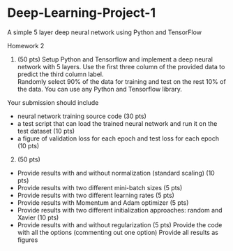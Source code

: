 # Deep-Learning-Project-1
A simple 5 layer deep neural network using Python and TensorFlow

Homework 2 
 
1. (50 pts) Setup Python and Tensorflow and implement a deep neural network with 5 
layers. Use the first three column of the provided data to predict the third column label.  
Randomly select 90% of the data for training and test on the rest 10% of the data. You 
can use any Python and Tensorflow library.  
 
Your submission should include  
- neural network training source code (30 pts) 
- a test script that can load the trained neural network and run it on the test dataset (10 
pts) 
- a figure of validation loss for each epoch and test loss for each epoch (10 pts) 
 
2. (50 pts)  
- Provide results with and without normalization (standard scaling) (10 pts) 
- Provide results with two different mini-batch sizes (5 pts) 
- Provide results with two different learning rates (5 pts) 
- Provide results with Momentum and Adam optimizer (5 pts) 
- Provide results with two different initialization approaches: random and Xavier (10 pts) 
- Provide results with and without regularization (5 pts) 
Provide the code with all the options (commenting out one option) 
Provide all results as figures
